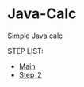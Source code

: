 # Java-Calc
Simple Java calc

STEP LIST:
* [Main](https://github.com/GandzioreQ/Java-Calc)
* [Step_2](https://github.com/GandzioreQ/Java-Calc/tree/Step_02)
